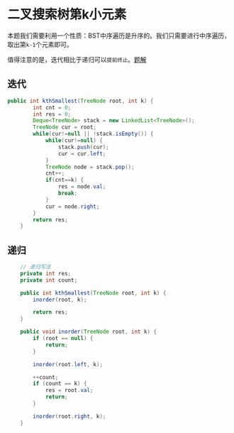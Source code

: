 # 二叉搜索树第k小元素

本题我们需要利用一个性质：BST中序遍历是升序的。我们只需要进行中序遍历，取出第`k-1`个元素即可。

值得注意的是，迭代相比于递归可以`提前终止`。[题解](https://leetcode-cn.com/problems/kth-smallest-element-in-a-bst/solution/er-cha-sou-suo-shu-zhong-di-kxiao-de-yuan-su-by-le/)

## 迭代

```java
public int kthSmallest(TreeNode root, int k) {
		int cnt = 0;
        int res = 0;
        Deque<TreeNode> stack = new LinkedList<TreeNode>();
        TreeNode cur = root;
        while(cur!=null || !stack.isEmpty()) {
        	while(cur!=null) {
        		stack.push(cur);
        		cur = cur.left;
        	}
        	TreeNode node = stack.pop();
        	cnt++;
        	if(cnt==k) {
        		res = node.val;
        		break;
        	}
        	cur = node.right;
        }
        return res;
    }
```

## 递归

```java
	// 递归写法
	private int res;
    private int count;

    public int kthSmallest(TreeNode root, int k) {
        inorder(root, k);

        return res;
    }

    public void inorder(TreeNode root, int k) {
        if (root == null) {
            return;
        }

        inorder(root.left, k);

        ++count;
        if (count == k) {
            res = root.val;
            return;
        }

        inorder(root.right, k);
    }
```

